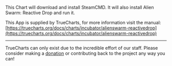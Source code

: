 This Chart will download and install SteamCMD. It will also install Alien Swarm: Reactive Drop and run it.

This App is supplied by TrueCharts, for more information visit the manual: [https://truecharts.org/docs/charts/incubator/alienswarm-reactivedrop](https://truecharts.org/docs/charts/incubator/alienswarm-reactivedrop)

---

TrueCharts can only exist due to the incredible effort of our staff.
Please consider making a [donation](https://truecharts.org/docs/about/sponsor) or contributing back to the project any way you can!
